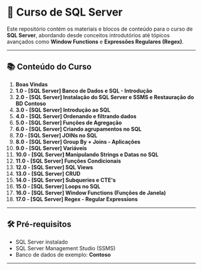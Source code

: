 # 📘 Curso de SQL Server

Este repositório contém os materiais e blocos de conteúdo para o curso de **SQL Server**, abordando desde conceitos introdutórios até tópicos avançados 
como **Window Functions** e **Expressões Regulares (Regex)**.


---

## 📚 Conteúdo do Curso

1. **Boas Vindas**
2. **1.0 - [SQL Server] Banco de Dados e SQL - Introdução**
3. **2.0 - [SQL Server] Instalação do SQL Server e SSMS e Restauração do BD Contoso**
4. **3.0 - [SQL Server] Introdução ao SQL**
5. **4.0 - [SQL Server] Ordenando e filtrando dados**
6. **5.0 - [SQL Server] Funções de Agregação**
7. **6.0 - [SQL Server] Criando agrupamentos no SQL**
8. **7.0 - [SQL Server] JOINs no SQL**
9. **8.0 - [SQL Server] Group By + Joins - Aplicações**
10. **9.0 - [SQL Server] Variáveis**
11. **10.0 - [SQL Server] Manipulando Strings e Datas no SQL**
12. **11.0 - [SQL Server] Funções Condicionais**
13. **12.0 - [SQL Server] SQL Views**
14. **13.0 - [SQL Server] CRUD**
15. **14.0 - [SQL Server] Subqueries e CTE's**
16. **15.0 - [SQL Server] Loops no SQL**
17. **16.0 - [SQL Server] Window Functions (Funções de Janela)**
18. **17.0 - [SQL Server] Regex - Regular Expressions**

---

## 🛠 Pré-requisitos

- SQL Server instalado
- SQL Server Management Studio (SSMS)
- Banco de dados de exemplo: **Contoso**

---

